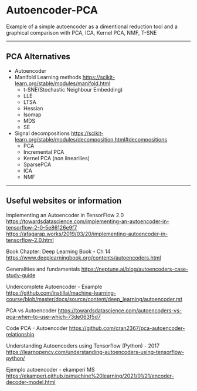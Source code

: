# Autoencoder-PCA
Example of a simple autoencoder as a dimentional reduction tool and a graphical comparison with PCA, ICA, Kernel PCA, NMF, T-SNE

----------------------

## PCA Alternatives
- Autoencoder 
- Manifold Learning methods https://scikit-learn.org/stable/modules/manifold.html
	- t-SNE(Stochastic Neighbour Embedding)
	- LLE 
	- LTSA
	- Hessian
	- Isomap
	- MDS
	- SE
- Signal decompositions https://scikit-learn.org/stable/modules/decomposition.html#decompositions
	- PCA
	- Incremental PCA
	- Kernel PCA (non linearilies)
	- SparsePCA
	- ICA
	- NMF 

----------------------

## Useful websites or information
Implementing an Autoencoder in TensorFlow 2.0
https://towardsdatascience.com/implementing-an-autoencoder-in-tensorflow-2-0-5e86126e9f7
https://afagarap.works/2019/03/20/implementing-autoencoder-in-tensorflow-2.0.html

Book Chapter: Deep Learning Book - Ch 14
https://www.deeplearningbook.org/contents/autoencoders.html

Generalities and fundamentals
https://neptune.ai/blog/autoencoders-case-study-guide

Undercomplete Autoencoder - Example
https://github.com/instillai/machine-learning-course/blob/master/docs/source/content/deep_learning/autoencoder.rst

PCA vs Autoencoder
https://towardsdatascience.com/autoencoders-vs-pca-when-to-use-which-73de063f5d7

Code PCA - Autoencoder
https://github.com/cran2367/pca-autoencoder-relationship

Understanding Autoencoders using Tensorflow (Python) - 2017
https://learnopencv.com/understanding-autoencoders-using-tensorflow-python/

Ejemplo autoencoder - ekamperi MS
https://ekamperi.github.io/machine%20learning/2021/01/21/encoder-decoder-model.html


